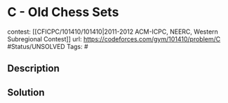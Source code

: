 # C - Old Chess Sets

contest: [[CFICPC/101410/101410|2011-2012 ACM-ICPC, NEERC, Western Subregional Contest]]
url: https://codeforces.com/gym/101410/problem/C
#Status/UNSOLVED
Tags: #

## Description

## Solution

